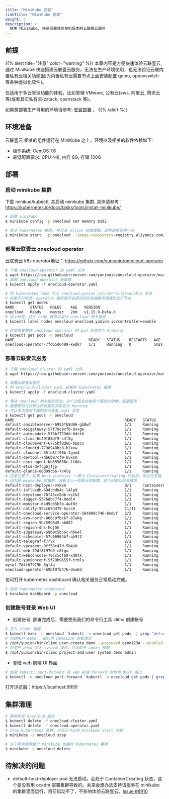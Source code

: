 ```yaml
---
title: "MiniKube 安装"
linkTitle: "MiniKube 安装"
weight: 3
description: >
  使用 MiniKube, 快速部署体验单机版本的云联壹云服务
---
```


## 前提
{{% alert title="注意" color="warning" %}}
本章内容是方便快速体验云联壹云, 通过 MiniKube 快速搭建云联壹云服务，无法在生产环境使用，也无法验证云联内置私有云相关功能(因为内置私有云需要节点上面安装配置 qemu, openvswitch 等各种虚拟化软件)。

仅适用于多云管理功能的体验，比如管理 VMware, 公有云(aws, 阿里云, 腾讯云等)或者其它私有云(zstack, openstack 等)。

如果想部署生产可用的环境请参考: [安装部署](../../setup/) 。
{{% /alert %}}

## 环境准备

云联壹云 相关的组件运行在 MiniKube 之上，环境以及相关的软件依赖如下:

- 操作系统: CentOS 7.6
- 最低配置要求: CPU 4核, 内存 8G, 存储 100G

## 部署

### 启动 minikube 集群

下载 minikue/kubectl, 并启动 minikube 集群, 具体请参考： https://kubernetes.io/docs/tasks/tools/install-minikube/

```bash
# 配置 minikube
$ minikube config -p onecloud set memory 8192 

# 启动 kubernetes 集群, 并且从 aliyun 拉取镜像，这样速度会快一点
$ minikube start  -p onecloud --image-repository=registry.aliyuncs.com/google_containers
```
### 部署云联壹云 onecloud operator

云联壹云 k8s operator地址： https://github.com/yunionio/onecloud-operator

```bash
# 下载 onecloud-operator 的 yaml 文件
$ wget https://raw.githubusercontent.com/yunionio/onecloud-operator/master/manifests/onecloud-operator.yaml
# 部署 onecloud-operator 到集群
$ kubectl apply -f onecloud-operator.yaml

# 将 kubernetes node 打上 onecloud.yunion.io/controller=enable 标签
# 如果不打标签，operator 服务就不会把对应的后端服务调度到这个节点
$ kubectl get nodes
NAME       STATUS   ROLES    AGE   VERSION
onecloud   Ready    master   20m   v1.15.9-beta.0
# 加上标签，这个 node 就可以运行 onecloud 相关服务
$ kubectl label nodes onecloud onecloud.yunion.io/controller=enable

# 这里需要等待 onecloud-operator 的 pod 状态变为 Running
$ kubectl get pods -n onecloud
NAME                                 READY   STATUS    RESTARTS   AGE
onecloud-operator-7fd65d6489-kwdkr   1/1     Running   0          5m2s
```

### 部署云联壹云服务

```bash
# 下载 onecloud cluster 的 yaml 文件
$ wget https://raw.githubusercontent.com/yunionio/onecloud-operator/master/manifests/example-onecloud-cluster.yaml -O onecloud-cluster.yaml

# 部署云联壹云服务
# 将 onecloud-cluster.yaml 部署到 kubernetes 集群
$ kubectl apply -f onecloud-cluster.yaml

# 等待 onecloud 相关服务启动，这个过程会拉取各个服务的镜像，配置服务
# 需要等待几分钟让所有服务状态变为 Running
# 可以多次使用下面的命令查看 pods 状态
$ kubectl get pods -n onecloud
NAME                                                 READY   STATUS              RESTARTS   AGE
default-ansibleserver-6955fb8d66-gb8w7               1/1     Running             0          8m57s
default-apigateway-57f78c9cfb-8xvgw                  1/1     Running             0          8m54s
default-autoupdate-5f8bf779dd-6drtb                  1/1     Running             0          8m41s
default-climc-6c49f88df9-s4f5g                       1/1     Running             0          8m45s
default-cloudevent-6775bf8d66-bppcv                  1/1     Running             0          8m39s
default-cloudid-7798948bc8-blkxw                     1/1     Running             0          8m30s
default-cloudnet-55fd8ff98b-2gnm4                    1/1     Running             0          8m36s
default-devtool-7db6b87cf9-bvxsm                     1/1     Running             0          8m32s
default-esxi-agent-bb555858c-ft6dz                   1/1     Running             0          8m50s
default-etcd-dvfcg6jfjp                              1/1     Running             0          11m
default-glance-86d99c66-7v4lg                        1/1     Running             0          9m1s
# 这里注意下，如果 host-deployer 一直为 ContainerCreating 的状态，可以先忽略，不影响使用
# 因为是 minikube 部署的，没有注入一些默认的配置，这个问题以后会解决
default-host-deployer-vmkxm                          0/1     ContainerCreating   0          8m17s
default-influxdb-69dcbdb4c-l4lp9                     1/1     Running             0          8m44s
default-keystone-78f45cc8db-xstk2                    1/1     Running             0          9m48s
default-logger-5576dbc7f4-8mdl4                      1/1     Running             0          8m35s
default-monitor-64d9c65b7b-4wf8t                     1/1     Running             0          8m33s
default-notify-59cc65d479-hccs8                      11/11   Running             0          8m38s
default-onecloud-service-operator-584989c746-8ndvf   2/2     Running             0          8m31s
default-ovn-north-866c9fbc6f-87wkg                   1/1     Running             0          8m49s
default-region-5bc599845-nb882                       1/1     Running             0          9m36s
default-region-dns-hdj5k                             1/1     Running             0          8m55s
default-s3gateway-69b9c5b56c-hb64l                   1/1     Running             0          8m32s
default-scheduler-57c66964b7-qh9f2                   1/1     Running             0          9m1s
default-telegraf-f7rvx                               2/2     Running             0          8m27s
default-vpcagent-8ff58c47d-5b4j8                     1/1     Running             0          8m41s
default-web-79df8f97b9-c6lgm                         1/1     Running             0          8m52s
default-webconsole-79cc5cfb9-xd9tk                   1/1     Running             0          8m36s
default-yunionconf-5f79b9655f-trmls                  1/1     Running             0          8m37s
mysql-7d4f67979b-8gl4g                               1/1     Running             0          11m
onecloud-operator-69bf9fb476-dsw6d                   1/1     Running             0          13m
```

也可打开 kubernetes dashboard 确认相关服务正常启动完成。

```bash
# 启用 kubernetes dashboard
$ minikube dashboard -p onecloud
```

### 创建账号登录 Web UI

- 创建账号: 部署完成后，需要使用我们的命令行工具 climc 创建帐号

```bash
# 进入 climc 容器
$ kubectl exec -n onecloud `kubectl -n onecloud get pods  | grep "default-climc"| cut -f1 -d" "` -c climc  -i -t -- /bin/bash -il
# 创建用户 demo , 密码为 demo123A 的管理员
$ /opt/yunion/bin/climc user-create demo --password demo123A --enabled
# 将用户 demo 加入 system 项目，并且赋予 admin 权限
$ /opt/yunion/bin/climc project-add-user system demo admin
```

- 登陆 web 前端 UI 界面

```bash
# 使用 kubectl port-forward 将 web 前端 forward 到本地 9999 端口
$ kubectl -n onecloud port-forward `kubectl -n onecloud get pods | grep "default-web-" | cut -f1 -d" "` 9999:443 --address=0.0.0.0
```
打开浏览器：https://localhost:9999 

## 集群清理

```bash
# 删除所有 onecloud 服务
$ kubectl delete -f onecloud-cluster.yaml
$ kubectl delete -f onecloud-operator.yaml
# stop kubernetes 集群，以后还可以用 minikube start 开启
$ minikube -p onecloud stop

# 以下命令删除整个 minikube 创建的 kubernetes 集群
$ minikube -p onecloud delete
```

## 待解决的问题

- default-host-deployer pod 无法启动，会处于 ContainerCreating 状态，这个是没有用 ocadm 部署集群导致的。未来会想办法支持该服务在 minikube 的集群里面运行，目前启动不了，不影响体验云联壹云。[issue #8910](https://github.com/yunionio/onecloud/issues/8910)
